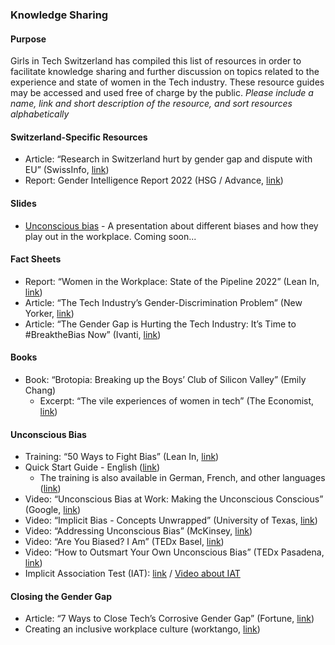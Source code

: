 ### Knowledge Sharing

#### Purpose
Girls in Tech Switzerland has compiled this list of resources in order to facilitate knowledge sharing and further discussion on topics related to the experience and state of women in the Tech industry. These resource guides may be accessed and used free of charge by the public.
*Please include a name, link and short description of the resource, and sort resources alphabetically*

#### Switzerland-Specific Resources
- Article: “Research in Switzerland hurt by gender gap and dispute with EU” (SwissInfo, [link](https://www.google.com/url?q=https://www.swissinfo.ch/eng/research-in-switzerland-hurt-by-gender-gap-and-dispute-with-eu/47349810&sa=D&source=docs&ust=1681204730304222&usg=AOvVaw3I3lsV4L63kgaPnTKFZxeK))
- Report: Gender Intelligence Report 2022 (HSG / Advance, [link](https://www.advance-hsg-report.ch/wp-content/uploads/2022/09/Gender-Intelligence-Report-2022-Executive-Version.pdf))


#### Slides

- [Unconscious bias](comingsoon) - A presentation about different biases and how they play out in the workplace. Coming soon...

#### Fact Sheets
- Report: “Women in the Workplace: State of the Pipeline 2022” (Lean In, [link](https://leanin.org/women-in-the-workplace/2022))
- Article: “The Tech Industry’s Gender-Discrimination Problem” (New Yorker, [link](https://www.newyorker.com/magazine/2017/11/20/the-tech-industrys-gender-discrimination-problem))
- Article: “The Gender Gap is Hurting the Tech Industry: It’s Time to #BreaktheBias Now” (Ivanti, [link](https://www.ivanti.com/blog/the-gender-gap-is-hurting-the-tech-industry-it-s-time-to-breakthebias-now-by))

#### Books
- Book: “Brotopia: Breaking up the Boys’ Club of Silicon Valley” (Emily Chang)
  - Excerpt: “The vile experiences of women in tech” (The Economist, [link](https://www.economist.com/open-future/2019/05/03/the-vile-experiences-of-women-in-tech?utm_medium=cpc.adword.pd&utm_source=google&ppccampaignID=18151738051&ppcadID=&utm_campaign=a.22brand_pmax&utm_content=conversion.direct-response.anonymous&gclid=CjwKCAiA-dCcBhBQEiwAeWidtVQqMSTbb4j-rowzTaOnOZAc4iq5AMTppHAoYtOhi2b_AnK0OM48xRoCYf8QAvD_BwE&gclsrc=aw.ds))

#### Unconscious Bias
- Training: “50 Ways to Fight Bias” (Lean In, [link](https://leanin.org/50-ways-to-fight-gender-bias))
- Quick Start Guide - English ([link](https://drive.google.com/file/d/1wR7rOJrymuUWmIVrlJq-Hfb_Zhn5miqh/view?usp=share_link))
  - The training is also available in German, French, and other languages ([link](https://leanin.org/50-ways-to-fight-gender-bias/languages))
- Video: “Unconscious Bias at Work: Making the Unconscious Conscious” (Google, [link](https://www.youtube.com/watch?v=NW5s_-Nl3JE))
- Video: “Implicit Bias - Concepts Unwrapped” (University of Texas, [link](https://www.youtube.com/watch?v=OoBvzI-YZf4))
- Video: “Addressing Unconscious Bias” (McKinsey, [link](https://www.youtube.com/watch?v=JFW2cfzevio))
- Video: “Are You Biased? I Am” (TEDx Basel, [link](https://www.youtube.com/watch?v=Bq_xYSOZrgU))
- Video: “How to Outsmart Your Own Unconscious Bias” (TEDx Pasadena, [link](https://www.youtube.com/watch?v=GP-cqFLS8Q4))
- Implicit Association Test (IAT): [link](https://implicit.harvard.edu/implicit/takeatest.html) / [Video about IAT](https://www.youtube.com/watch?v=ABSeKU2qJoI)


#### Closing the Gender Gap
- Article: “7 Ways to Close Tech’s Corrosive Gender Gap” (Fortune, [link](https://fortune.com/2021/09/15/women-in-tech-gender-gap-inclusion-mentorship/))
- Creating an inclusive workplace culture (worktango, [link](https://worktangostg.wpengine.com/wp-content/uploads/2022/09/11391_WT_Guide-to-Employee-DEI.pdf))

